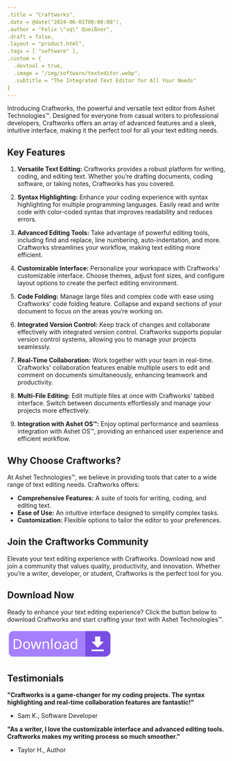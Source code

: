 ```yaml
---
.title = "Craftworks",
.date = @date("2024-06-01T00:00:00"),
.author = "Felix \"xq\" Queißner",
.draft = false,
.layout = "product.html",
.tags = [ "software" ],
.custom = {
  .devtool = true,
  .image = "/img/software/texteditor.webp",
  .subtitle = "The Integrated Text Editor for All Your Needs"
}
---
```


Introducing Craftworks, the powerful and versatile text editor from Ashet Technologies™. Designed for everyone from casual writers to professional developers, Craftworks offers an array of advanced features and a sleek, intuitive interface, making it the perfect tool for all your text editing needs.

## Key Features

1. **Versatile Text Editing:**
Craftworks provides a robust platform for writing, coding, and editing text. Whether you’re drafting documents, coding software, or taking notes, Craftworks has you covered.

2. **Syntax Highlighting:**
Enhance your coding experience with syntax highlighting for multiple programming languages. Easily read and write code with color-coded syntax that improves readability and reduces errors.

3. **Advanced Editing Tools:**
Take advantage of powerful editing tools, including find and replace, line numbering, auto-indentation, and more. Craftworks streamlines your workflow, making text editing more efficient.

4. **Customizable Interface:**
Personalize your workspace with Craftworks' customizable interface. Choose themes, adjust font sizes, and configure layout options to create the perfect editing environment.

5. **Code Folding:**
Manage large files and complex code with ease using Craftworks' code folding feature. Collapse and expand sections of your document to focus on the areas you’re working on.

6. **Integrated Version Control:**
Keep track of changes and collaborate effectively with integrated version control. Craftworks supports popular version control systems, allowing you to manage your projects seamlessly.

7. **Real-Time Collaboration:**
Work together with your team in real-time. Craftworks' collaboration features enable multiple users to edit and comment on documents simultaneously, enhancing teamwork and productivity.

8. **Multi-File Editing:**
Edit multiple files at once with Craftworks' tabbed interface. Switch between documents effortlessly and manage your projects more effectively.

9. **Integration with Ashet OS™:**
Enjoy optimal performance and seamless integration with Ashet OS™, providing an enhanced user experience and efficient workflow.

## Why Choose Craftworks?

At Ashet Technologies™, we believe in providing tools that cater to a wide range of text editing needs. Craftworks offers:

- **Comprehensive Features:** A suite of tools for writing, coding, and editing text.
- **Ease of Use:** An intuitive interface designed to simplify complex tasks.
- **Customization:** Flexible options to tailor the editor to your preferences.

## Join the Craftworks Community

Elevate your text editing experience with Craftworks. Download now and join a community that values quality, productivity, and innovation. Whether you’re a writer, developer, or student, Craftworks is the perfect tool for you.

## Download Now

Ready to enhance your text editing experience? Click the button below to download Craftworks and start crafting your text with Ashet Technologies™.

[![Download Craftworks](download.svg)](javascript:install())

## Testimonials

**"Craftworks is a game-changer for my coding projects. The syntax highlighting and real-time collaboration features are fantastic!"**
- Sam K., Software Developer

**"As a writer, I love the customizable interface and advanced editing tools. Craftworks makes my writing process so much smoother."**
- Taylor H., Author
